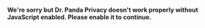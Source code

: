 **We're sorry but Dr. Panda Privacy doesn't work properly without JavaScript enabled. Please enable it to continue.**